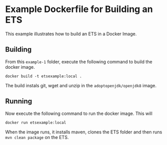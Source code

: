 # Example Dockerfile for Building an ETS

This example illustrates how to build an ETS in a Docker Image.

## Building

From this `example-1` folder, execute the following command to build the docker image.

`docker build -t etsexample:local .`

The build instals git, wget and unzip in the `adoptopenjdk/openjdk8` image.

## Running

Now execute the following command to run the docker image. This will 

`docker run etsexample:local `

When the image runs, it installs maven, clones the ETS folder and then runs `mvn clean package` on the ETS.
